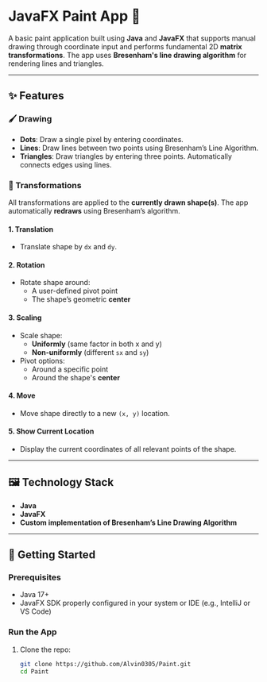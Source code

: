 # JavaFX Paint App 🎨

A basic paint application built using **Java** and **JavaFX** that supports manual drawing through coordinate input and performs fundamental 2D **matrix transformations**. The app uses **Bresenham's line drawing algorithm** for rendering lines and triangles.

---

## ✨ Features

### 🖌️ Drawing
- **Dots**: Draw a single pixel by entering coordinates.
- **Lines**: Draw lines between two points using Bresenham’s Line Algorithm.
- **Triangles**: Draw triangles by entering three points. Automatically connects edges using lines.

### 🔁 Transformations
All transformations are applied to the **currently drawn shape(s)**. The app automatically **redraws** using Bresenham’s algorithm.

#### 1. **Translation**
- Translate shape by `dx` and `dy`.

#### 2. **Rotation**
- Rotate shape around:
  - A user-defined pivot point
  - The shape’s geometric **center**

#### 3. **Scaling**
- Scale shape:
  - **Uniformly** (same factor in both x and y)
  - **Non-uniformly** (different `sx` and `sy`)
- Pivot options:
  - Around a specific point
  - Around the shape's **center**

#### 4. **Move**
- Move shape directly to a new `(x, y)` location.

#### 5. **Show Current Location**
- Display the current coordinates of all relevant points of the shape.

---

## 🖼️ Technology Stack

- **Java**
- **JavaFX**
- **Custom implementation of Bresenham’s Line Drawing Algorithm**

---

## 🚀 Getting Started

### Prerequisites

- Java 17+
- JavaFX SDK properly configured in your system or IDE (e.g., IntelliJ or VS Code)

### Run the App

1. Clone the repo:
   ```bash
   git clone https://github.com/Alvin0305/Paint.git
   cd Paint
